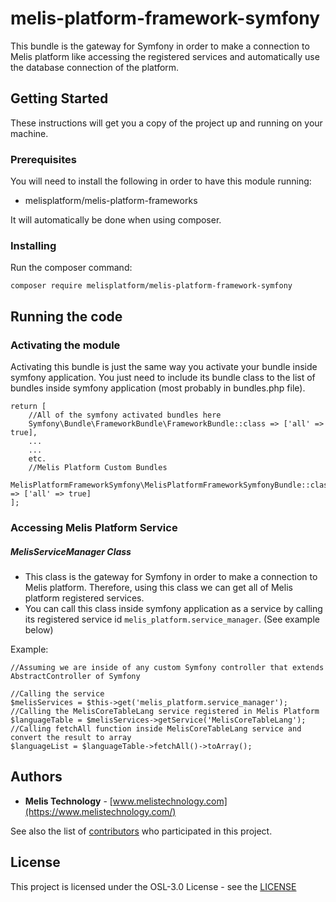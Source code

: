 # melis-platform-framework-symfony
This bundle is the gateway for Symfony in order to make a connection to Melis platform like accessing
the registered services and automatically use the database connection of the platform.

## Getting Started
These instructions will get you a copy of the project up and running on your machine.

### Prerequisites
You will need to install the following in order to have this module running:
* melisplatform/melis-platform-frameworks

It will automatically be done when using composer.

### Installing
Run the composer command:

```
composer require melisplatform/melis-platform-framework-symfony
```

## Running the code
### Activating the module
Activating this bundle is just the same way you activate your bundle inside symfony application. You just need to include its bundle class to the list of bundles inside symfony application (most probably in bundles.php file).

```
return [
    //All of the symfony activated bundles here
    Symfony\Bundle\FrameworkBundle\FrameworkBundle::class => ['all' => true],
    ...
    ...
    etc.
    //Melis Platform Custom Bundles
    MelisPlatformFrameworkSymfony\MelisPlatformFrameworkSymfonyBundle::class => ['all' => true]
];
```
### Accessing Melis Platform Service
##### MelisServiceManager Class
* This class is the gateway for Symfony in order to make a connection to Melis platform. Therefore,
using this class we can get all of Melis platform registered services.
* You can call this class inside symfony application as a service by calling its registered
service id ``melis_platform.service_manager``. (See example below)

Example:
```
//Assuming we are inside of any custom Symfony controller that extends AbstractController of Symfony

//Calling the service
$melisServices = $this->get('melis_platform.service_manager');
//Calling the MelisCoreTableLang service registered in Melis Platform
$languageTable = $melisServices->getService('MelisCoreTableLang');
//Calling fetchAll function inside MelisCoreTableLang service and convert the result to array
$languageList = $languageTable->fetchAll()->toArray();
```

## Authors

* **Melis Technology** - [www.melistechnology.com](https://www.melistechnology.com/)

See also the list of [contributors](https://github.com/melisplatform/melis-platform-framework-symfony/contributors) who participated in this project.


## License

This project is licensed under the OSL-3.0 License - see the [LICENSE](LICENSE)
